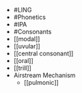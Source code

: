 - #LING
- #Phonetics
- #IPA
- #Consonants
- [[modal]]
- [[uvular]]
- [[central consonant]]
- [[oral]]
- [[trill]]
- Airstream Mechanism
	- [[pulmonic]]